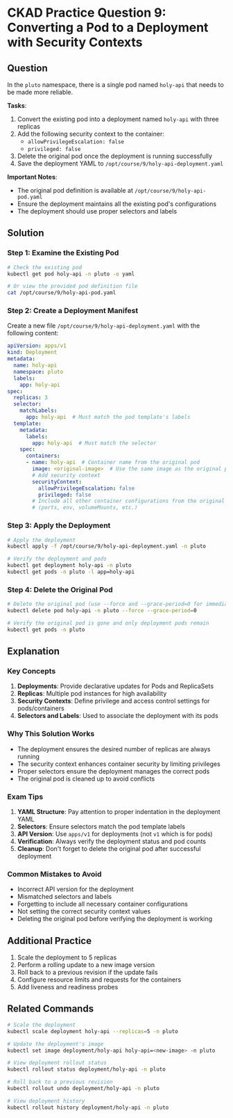# CKAD Practice Question 9: Converting a Pod to a Deployment with Security Contexts

## Question
In the `pluto` namespace, there is a single pod named `holy-api` that needs to be made more reliable. 

**Tasks**:
1. Convert the existing pod into a deployment named `holy-api` with three replicas
2. Add the following security context to the container:
   - `allowPrivilegeEscalation: false`
   - `privileged: false`
3. Delete the original pod once the deployment is running successfully
4. Save the deployment YAML to `/opt/course/9/holy-api-deployment.yaml`

**Important Notes**:
- The original pod definition is available at `/opt/course/9/holy-api-pod.yaml`
- Ensure the deployment maintains all the existing pod's configurations
- The deployment should use proper selectors and labels

## Solution

### Step 1: Examine the Existing Pod
```bash
# Check the existing pod
kubectl get pod holy-api -n pluto -o yaml

# Or view the provided pod definition file
cat /opt/course/9/holy-api-pod.yaml
```

### Step 2: Create a Deployment Manifest
Create a new file `/opt/course/9/holy-api-deployment.yaml` with the following content:

```yaml
apiVersion: apps/v1
kind: Deployment
metadata:
  name: holy-api
  namespace: pluto
  labels:
    app: holy-api
spec:
  replicas: 3
  selector:
    matchLabels:
      app: holy-api  # Must match the pod template's labels
  template:
    metadata:
      labels:
        app: holy-api  # Must match the selector
    spec:
      containers:
      - name: holy-api  # Container name from the original pod
        image: <original-image>  # Use the same image as the original pod
        # Add security context
        securityContext:
          allowPrivilegeEscalation: false
          privileged: false
        # Include all other container configurations from the original pod
        # (ports, env, volumeMounts, etc.)
```

### Step 3: Apply the Deployment
```bash
# Apply the deployment
kubectl apply -f /opt/course/9/holy-api-deployment.yaml -n pluto

# Verify the deployment and pods
kubectl get deployment holy-api -n pluto
kubectl get pods -n pluto -l app=holy-api
```

### Step 4: Delete the Original Pod
```bash
# Delete the original pod (use --force and --grace-period=0 for immediate deletion)
kubectl delete pod holy-api -n pluto --force --grace-period=0

# Verify the original pod is gone and only deployment pods remain
kubectl get pods -n pluto
```

## Explanation

### Key Concepts
1. **Deployments**: Provide declarative updates for Pods and ReplicaSets
2. **Replicas**: Multiple pod instances for high availability
3. **Security Contexts**: Define privilege and access control settings for pods/containers
4. **Selectors and Labels**: Used to associate the deployment with its pods

### Why This Solution Works
- The deployment ensures the desired number of replicas are always running
- The security context enhances container security by limiting privileges
- Proper selectors ensure the deployment manages the correct pods
- The original pod is cleaned up to avoid conflicts

### Exam Tips
1. **YAML Structure**: Pay attention to proper indentation in the deployment YAML
2. **Selectors**: Ensure selectors match the pod template labels
3. **API Version**: Use `apps/v1` for deployments (not `v1` which is for pods)
4. **Verification**: Always verify the deployment status and pod counts
5. **Cleanup**: Don't forget to delete the original pod after successful deployment

### Common Mistakes to Avoid
- Incorrect API version for the deployment
- Mismatched selectors and labels
- Forgetting to include all necessary container configurations
- Not setting the correct security context values
- Deleting the original pod before verifying the deployment is working

## Additional Practice
1. Scale the deployment to 5 replicas
2. Perform a rolling update to a new image version
3. Roll back to a previous revision if the update fails
4. Configure resource limits and requests for the containers
5. Add liveness and readiness probes

## Related Commands
```bash
# Scale the deployment
kubectl scale deployment holy-api --replicas=5 -n pluto

# Update the deployment's image
kubectl set image deployment/holy-api holy-api=<new-image> -n pluto

# View deployment rollout status
kubectl rollout status deployment/holy-api -n pluto

# Roll back to a previous revision
kubectl rollout undo deployment/holy-api -n pluto

# View deployment history
kubectl rollout history deployment/holy-api -n pluto
```
